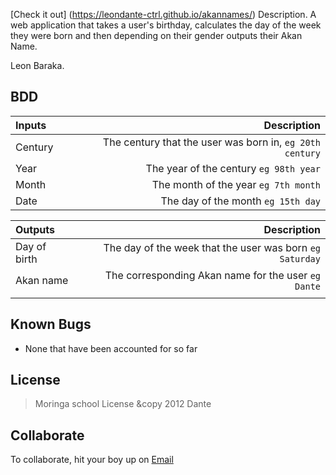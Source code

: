[Check it out] (https://leondante-ctrl.github.io/akannames/)
Description.
A web application that takes a user's birthday, calculates the day of the week they were born and then depending on their gender outputs their Akan Name.

Leon Baraka.

## BDD
| Inputs |  Description |
| :---         |          ---: |
| Century   | The century that the user was born in, ``eg 20th century``|
| Year     | The year of the century ``eg 98th year``   |
| Month     | The month of the year ``eg 7th month``     |
| Date     |  The day of the month ``eg 15th day`` |


| Outputs |  Description |
| :---         |          ---: |
| Day of birth  | The day of the week that the user was born ``eg Saturday`` |
| Akan name    |  The corresponding Akan name for the user ``eg Dante``    |
|     |      |


## Known Bugs
* None that have been accounted for so far

## License
> Moringa school License &copy 2012 Dante

## Collaborate
To collaborate, hit your boy up on [Email](maxgamerdu@gmail.com)
